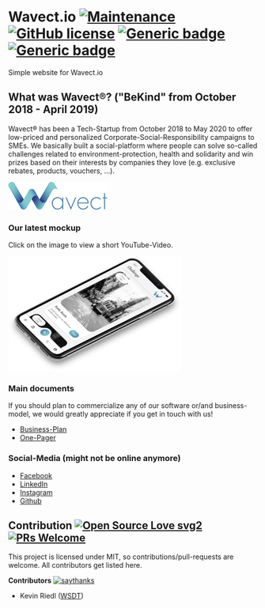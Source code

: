 # Wavect.io [![Maintenance](https://img.shields.io/badge/Maintained%3F-no-red.svg)](https://bitbucket.org/lbesson/ansi-colors) [![GitHub license](https://img.shields.io/github/license/wsdt/Wavect__s_f_websitereact.svg)](https://github.com/wsdt/Wavect__s_f_websitereact//blob/master/LICENSE) [![Generic badge](https://img.shields.io/badge/Made%20with-React-yellow)](https://reactjs.org/)  [![Generic badge](https://img.shields.io/badge/Docker-Compatible-blue.svg)](https://docker.com)
Simple website for Wavect.io


## What was Wavect®? ("BeKind" from October 2018 - April 2019)
Wavect® has been a Tech-Startup from October 2018 to May 2020 to offer low-priced and personalized Corporate-Social-Responsibility campaigns to SMEs. We basically built a social-platform where people can solve so-called challenges related to environment-protection, health and solidarity and win prizes based on their interests by companies they love (e.g. exclusive rebates, products, vouchers, ...).

![Image Wavect_Logo](https://github.com/wsdt/Wavect_Base/blob/master/files_github/Marketing/Corporate-Identity/01_Logo/color/combination-mark/png/Logo_WAVECT_color_comb-m_200.png)

### Our latest mockup
Click on the image to view a short YouTube-Video.

[![Wavect - Mockup](https://github.com/wsdt/Wavect_Base/blob/master/files_github/Marketing/Corporate-Identity/15_Prototype/Wireframes_Mockups_Design/20190925_MariellasMockup.png)](https://youtu.be/xrLBjZwvPRU "Wavect - Mockup")


### Main documents
If you should plan to commercialize any of our software or/and business-model, we would greatly appreciate if you get in touch with us!
* [Business-Plan](https://github.com/wsdt/Wavect_Base/blob/master/files_github/Wavect_BusinessPlan.pdf)
* [One-Pager](https://github.com/wsdt/Wavect_Base/blob/master/files_github/Konzept_OnePager.pdf)


### Social-Media (might not be online anymore)
* [Facebook](https://www.facebook.com/wavect/)
* [LinkedIn](https://www.linkedin.com/company/wavect)
* [Instagram](https://www.instagram.com/wavect.io)
* [Github](https://github.com/bekind-austria)


## Contribution [![Open Source Love svg2](https://badges.frapsoft.com/os/v2/open-source.svg?v=103)](https://github.com/ellerbrock/open-source-badges/) [![PRs Welcome](https://img.shields.io/badge/PRs-welcome-brightgreen.svg?style=flat-square)](http://makeapullrequest.com)

This project is licensed under MIT, so contributions/pull-requests are welcome. All contributors get listed here. 

**Contributors** [![saythanks](https://img.shields.io/badge/say-thanks-ff69b4.svg)](https://saythanks.io/to/kennethreitz)
- Kevin Riedl ([WSDT](https://github.com/wsdt))
